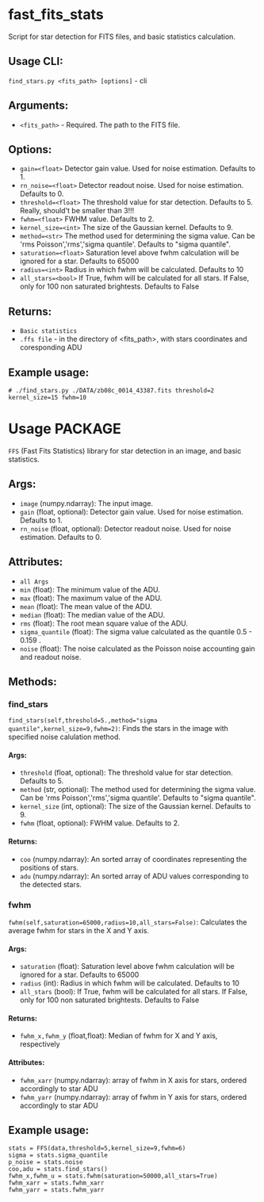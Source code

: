 # fast_fits_stats
Script for star detection for FITS files, and basic statistics calculation.  

## Usage CLI:
`find_stars.py <fits_path> [options]` - cli 

## Arguments:
- `<fits_path>` - Required. The path to the FITS file.

## Options:
   - `gain=<float>`            Detector gain value. Used for noise estimation. Defaults to 1.
   - `rn_noise=<float>`        Detector readout noise. Used for noise estimation. Defaults to 0.
   - `threshold=<float>`       The threshold value for star detection. Defaults to 5. Really, should't be smaller than 3!!!
   - `fwhm=<float>`            FWHM value. Defaults to 2.
   - `kernel_size=<int>`      The size of the Gaussian kernel. Defaults to 9.
   - `method=<str>`         The method used for determining the sigma value. Can be 'rms Poisson','rms','sigma quantile'. Defaults to "sigma quantile".
   - `saturation=<float>`      Saturation level above fwhm calculation will be ignored for a star. Defaults to 65000
   - `radius=<int>`            Radius in which fwhm will be calculated. Defaults to 10
   - `all_stars=<bool>`        If True, fwhm will be calculated for all stars. 
                               If False, only for 100 non saturated brightests. Defaults to False



## Returns: 
  - `Basic statistics` 
  - `.ffs file` - in the directory of <fits_path>, with stars coordinates and coresponding ADU

## Example usage: 
   ``` # ./find_stars.py ./DATA/zb08c_0014_43387.fits threshold=2 kernel_size=15 fwhm=10 ```

# Usage PACKAGE
 `FFS` (Fast Fits Statistics) library for star detection in an image, and basic statistics. 

## Args:
- `image` (numpy.ndarray): The input image.
- `gain` (float, optional): Detector gain value. Used for noise estimation. Defaults to 1.
- `rn_noise` (float, optional): Detector readout noise. Used for noise estimation. Defaults to 0.

## Attributes:
- `all Args`
- `min` (float): The minimum value of the ADU.
- `max` (float): The maximum value of the ADU.
- `mean` (float): The mean value of the ADU.
- `median` (float): The median value of the ADU.
- `rms` (float): The root mean square value of the ADU.
- `sigma_quantile` (float): The sigma value calculated as the quantile 0.5 - 0.159 .
- `noise` (float): The noise calculated as the Poisson noise accounting gain and readout noise.

## Methods:
### find_stars
`find_stars(self,threshold=5.,method="sigma quantile",kernel_size=9,fwhm=2)`: Finds the stars in the image with specified noise calulation method.

#### Args:
- `threshold` (float, optional): The threshold value for star detection. Defaults to 5.
- `method` (str, optional): The method used for determining the sigma value. Can be 'rms Poisson','rms','sigma quantile'. Defaults to "sigma quantile".
- `kernel_size` (int, optional): The size of the Gaussian kernel. Defaults to 9.
- `fwhm` (float, optional): FWHM value. Defaults to 2.

#### Returns:
- `coo` (numpy.ndarray): An sorted array of coordinates representing the positions of stars.
- `adu` (numpy.ndarray): An sorted array of ADU values corresponding to the detected stars.

### fwhm
`fwhm(self,saturation=65000,radius=10,all_stars=False)`: Calculates the average fwhm for stars in the X and Y axis.

#### Args:
- `saturation` (float): Saturation level above fwhm calculation will be ignored for a star. Defaults to 65000
- `radius` (int): Radius in which fwhm will be calculated. Defaults to 10
- `all_stars` (bool): If True, fwhm will be calculated for all stars. 
                      If False, only for 100 non saturated brightests. Defaults to False

#### Returns: 
- `fwhm_x,fwhm_y` (float,float): Median of fwhm for X and Y axis, respectively

#### Attributes:
- `fwhm_xarr` (numpy.ndarray): array of fwhm in X axis for stars, ordered accordingly to star ADU
- `fwhm_yarr` (numpy.ndarray): array of fwhm in Y axis for stars, ordered accordingly to star ADU


## Example usage:
```
stats = FFS(data,threshold=5,kernel_size=9,fwhm=6)
sigma = stats.sigma_quantile
p_noise = stats.noise
coo,adu = stats.find_stars()
fwhm_x,fwhm_u = stats.fwhm(saturation=50000,all_stars=True)
fwhm_xarr = stats.fwhm_xarr
fwhm_yarr = stats.fwhm_yarr
```